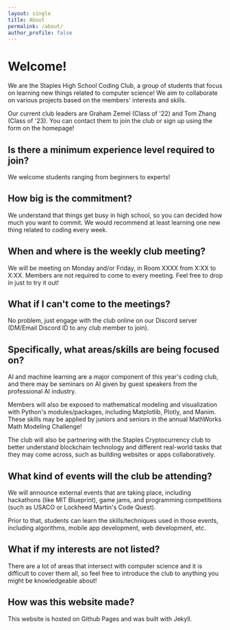 ```yaml
---
layout: single
title: About
permalink: /about/
author_profile: false
---
```


# Welcome!

We are the Staples High School Coding Club, a group of students that focus on learning new things related to computer science! We aim to collaborate on various projects based on the members' interests and skills. 

Our current club leaders are Graham Zemel (Class of '22) and Tom Zhang (Class of '23). You can contact them to join the club or sign up using the form on the homepage!

## Is there a minimum experience level required to join?

We welcome students ranging from beginners to experts!

## How big is the commitment?

We understand that things get busy in high school, so you can decided how much you want to commit. We would recommend at least learning one new thing related to coding every week. 

## When and where is the weekly club meeting?

We will be meeting on Monday and/or Friday, in Room XXXX from X:XX to X:XX. Members are not required to come to every meeting. Feel free to drop in just to try it out!

## What if I can't come to the meetings?

No problem, just engage with the club online on our Discord server (DM/Email Discord ID to any club member to join). 

## Specifically, what areas/skills are being focused on?

AI and machine learning are a major component of this year's coding club, and there may be seminars on AI given by guest speakers from the professional AI industry. 

Members will also be exposed to mathematical modeling and visualization with Python's modules/packages, including Matplotlib, Plotly, and Manim. These skills may be applied by juniors and seniors in the annual MathWorks Math Modeling Challenge!

The club will also be partnering with the Staples Cryptocurrency club to better understand blockchain technology and different real-world tasks that they may come across, such as building websites or apps collaboratively.

## What kind of events will the club be attending?

We will announce external events that are taking place, including hackathons (like MIT Blueprint), game jams, and programming competitions (such as USACO or Lockheed Martin's Code Quest). 

Prior to that, students can learn the skills/techniques used in those events, including algorithms, mobile app development, web development, etc.

## What if my interests are not listed?

There are a lot of areas that intersect with computer science and it is difficult to cover them all, so feel free to introduce the club to anything you might be knowledgeable about!

## How was this website made?

This website is hosted on Github Pages and was built with Jekyll. 
